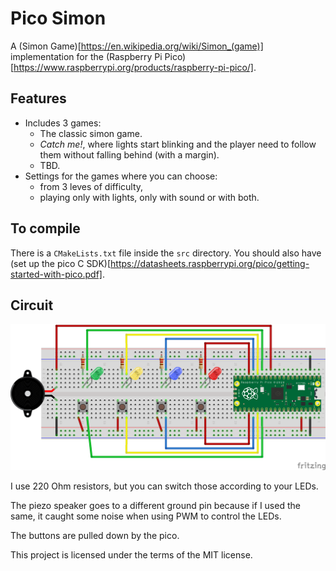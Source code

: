 # Pico Simon

A (Simon Game)[https://en.wikipedia.org/wiki/Simon_(game)] implementation
for the (Raspberry Pi Pico)[https://www.raspberrypi.org/products/raspberry-pi-pico/].

## Features
- Includes 3 games:
    - The classic simon game.
    - *Catch me!*, where lights start blinking and the player need to follow
    them without falling behind (with a margin).
    - TBD.
- Settings for the games where you can choose:
    - from 3 leves of difficulty,
    - playing only with lights, only with sound or with both.

## To compile
There is a `CMakeLists.txt` file inside the `src` directory. You should also have (set up the pico C SDK)[https://datasheets.raspberrypi.org/pico/getting-started-with-pico.pdf].

## Circuit

![Image of the breadboard](breadboard.png)

I use 220 Ohm resistors, but you can switch those according to your LEDs.

The piezo speaker goes to a different ground pin because if I used the same, it
caught some noise when using PWM to control the LEDs.

The buttons are pulled down by the pico.




This project is licensed under the terms of the MIT license.
